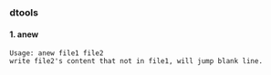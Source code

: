 ### dtools


#### 1. anew
    Usage: anew file1 file2
    write file2's content that not in file1, will jump blank line.
